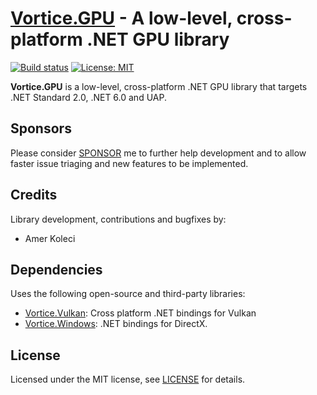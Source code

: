 [Vortice.GPU](https://github.com/amerkoleci/Vortice.GPU) - A low-level, cross-platform .NET GPU library
============================================================================

[![Build status](https://github.com/amerkoleci/Vortice.GPU/workflows/Build/badge.svg)](https://github.com/amerkoleci/Vortice.GPU/actions)
[![License: MIT](https://img.shields.io/badge/License-MIT-green.svg)](https://github.com/amerkoleci/Vortice.GPU/blob/main/LICENSE)

**Vortice.GPU** is a low-level, cross-platform .NET GPU library that targets .NET Standard 2.0, .NET 6.0 and UAP.

## Sponsors
Please consider [SPONSOR](https://github.com/sponsors/amerkoleci) me to further help development and to allow faster issue triaging and new features to be implemented.

## Credits

Library development, contributions and bugfixes by:

- Amer Koleci

## Dependencies

Uses the following open-source and third-party libraries:

- [Vortice.Vulkan](https://github.com/amerkoleci/Vortice.Vulkan): Cross platform .NET bindings for Vulkan
- [Vortice.Windows](https://github.com/amerkoleci/Vortice.Windows): .NET bindings for DirectX.

## License

Licensed under the MIT license, see [LICENSE](https://github.com/amerkoleci/Vortice.GPU/blob/main/LICENSE) for details.